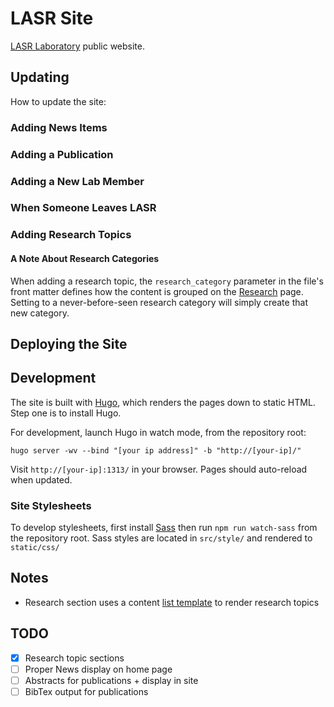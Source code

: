 # LASR Site
[LASR Laboratory](http://lasr.tamu.edu/) public website.

## Updating
How to update the site:

### Adding News Items

### Adding a Publication

### Adding a New Lab Member

### When Someone Leaves LASR

### Adding Research Topics

#### A Note About Research Categories
When adding a research topic, the `research_category` parameter in the file's front matter defines how the content is grouped on the [Research](https://lasr.tamu.edu/research/) page. Setting to a never-before-seen research category will simply create that new category.

## Deploying the Site


## Development
The site is built with [Hugo](http://www.gohugo.io/), which renders the pages down to static HTML. Step one is to install Hugo.

For development, launch Hugo in watch mode, from the repository root:

```
hugo server -wv --bind "[your ip address]" -b "http://[your-ip]/"
```

Visit `http://[your-ip]:1313/` in your browser. Pages should auto-reload when updated.

### Site Stylesheets

To develop stylesheets, first install [Sass](http://sass-lang.com/install) then run `npm run watch-sass` from the repository root. Sass styles are located in `src/style/` and rendered to `static/css/`

## Notes
* Research section uses a content [list template](https://gohugo.io/templates/list/) to render research topics

## TODO
- [x] Research topic sections
- [ ] Proper News display on home page
- [ ] Abstracts for publications + display in site
- [ ] BibTex output for publications
